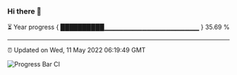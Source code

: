 ### Hi there 👋

⏳ Year progress { ██████████▁▁▁▁▁▁▁▁▁▁▁▁▁▁▁▁▁▁▁▁ } 35.69 %

---

⏰ Updated on Wed, 11 May 2022 06:19:49 GMT

![Progress Bar CI](https://github.com/liununu/liununu/workflows/Progress%20Bar%20CI/badge.svg)
